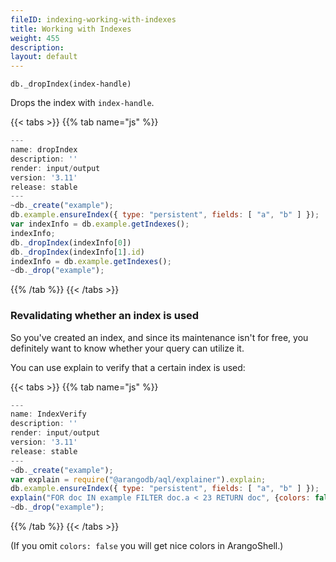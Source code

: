 ```yaml
---
fileID: indexing-working-with-indexes
title: Working with Indexes
weight: 455
description: 
layout: default
---
```

`db._dropIndex(index-handle)`

Drops the index with `index-handle`.


 {{< tabs >}}
{{% tab name="js" %}}
```js
---
name: dropIndex
description: ''
render: input/output
version: '3.11'
release: stable
---
~db._create("example");
db.example.ensureIndex({ type: "persistent", fields: [ "a", "b" ] });
var indexInfo = db.example.getIndexes();
indexInfo;
db._dropIndex(indexInfo[0])
db._dropIndex(indexInfo[1].id)
indexInfo = db.example.getIndexes();
~db._drop("example");
```
{{% /tab %}}
{{< /tabs >}}
 



### Revalidating whether an index is used

So you've created an index, and since its maintenance isn't for free,
you definitely want to know whether your query can utilize it.

You can use explain to verify that a certain index is used:


 {{< tabs >}}
{{% tab name="js" %}}
```js
---
name: IndexVerify
description: ''
render: input/output
version: '3.11'
release: stable
---
~db._create("example");
var explain = require("@arangodb/aql/explainer").explain;
db.example.ensureIndex({ type: "persistent", fields: [ "a", "b" ] });
explain("FOR doc IN example FILTER doc.a < 23 RETURN doc", {colors: false});
~db._drop("example");
```
{{% /tab %}}
{{< /tabs >}}
 



(If you omit `colors: false` you will get nice colors in ArangoShell.)
